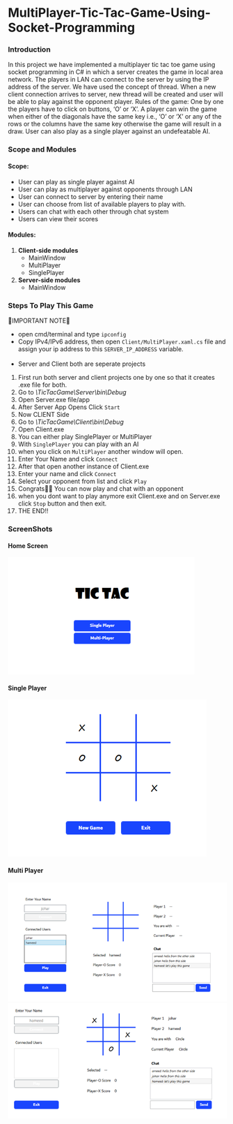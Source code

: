 # MultiPlayer-Tic-Tac-Game-Using-Socket-Programming

###	Introduction 
In this project we have implemented a multiplayer tic tac toe game using socket programming in C# in which a server creates the game in local area network. The players in LAN can connect to the server by using the IP address of the server. We have used the concept of thread. When a new client connection arrives to server, new thread will be created and user will be able to play against the opponent player. Rules of the game: One by one the players have to click on buttons, ‘O’ or ‘X’. A player can win the game when either of the diagonals have the same key i.e., ‘O’ or ‘X’ or any of the rows or the columns have the same key otherwise the game will result in a draw. User can also play as a single player against an undefeatable AI.
###	Scope and Modules
#### Scope:
-	User can play as single player against AI
-	User can play as multiplayer against opponents through LAN
-	User can connect to server by entering their name
-	User can choose from list of available players to play with.
-	Users can chat with each other through chat system
-	Users can view their scores
#### Modules:
1. <b>Client-side modules</b>
   - MainWindow
   - MultiPlayer
   - SinglePlayer
2. <b>Server-side modules</b>
   - MainWindow

### Steps To Play This Game

📝IMPORTANT NOTE📝
- open cmd/terminal and type `ipconfig`
- Copy IPv4/IPv6 address, then open `Client/MultiPlayer.xaml.cs` file and assign your ip address to this `SERVER_IP_ADDRESS` variable.
<br><br>
- Server and Client both are seperate projects
1. First run both server and client projects one by one so that it creates .exe file for both.
2. Go to <i>\TicTacGame\Server\bin\Debug</i>
3. Open Server.exe file/app
4. After Server App Opens Click `Start`
5. Now CLIENT Side
6. Go to <i>\TicTacGame\Client\bin\Debug</i>
7. Open Client.exe
8. You can either play SinglePlayer or MultiPlayer
9. With `SinglePlayer` you can play with an AI
10. when you click on `MultiPlayer` another window will open.
11. Enter Your Name and click `Connect`
12. After that open another instance of Client.exe
13. Enter your name and click `Connect`
14. Select your opponent from list and click `Play`
15. Congrats🎉🎊 You can now play and chat with an opponent
16. when you dont want to play anymore exit Client.exe and on Server.exe click `Stop` button and then exit.
17. THE END!!

### ScreenShots
#### Home Screen
![Tic Tac Home Screen](1.PNG)

#### Single Player
![Tic Tac Single Player](2.PNG)

#### Multi Player
![Tic Tac Multi Player](3.PNG)
![Tic Tac Multi Player](4.PNG)
